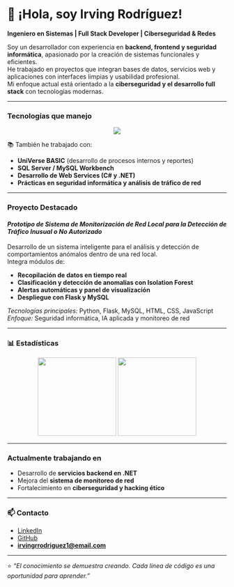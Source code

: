 # 👋 ¡Hola, soy Irving Rodríguez!

 **Ingeniero en Sistemas | Full Stack Developer | Ciberseguridad & Redes**

Soy un desarrollador con experiencia en **backend, frontend y seguridad informática**, apasionado por la creación de sistemas funcionales y eficientes.  
He trabajado en proyectos que integran bases de datos, servicios web y aplicaciones con interfaces limpias y usabilidad profesional.  
Mi enfoque actual está orientado a la **ciberseguridad y el desarrollo full stack** con tecnologías modernas.

---

###  Tecnologías que manejo
<p align="center">
  <img src="https://skillicons.dev/icons?i=python,js,html,css,php,mysql,csharp,dotnet,flask,linux,git,github&theme=dark" />
</p>

📚 También he trabajado con:
- **UniVerse BASIC** (desarrollo de procesos internos y reportes)
- **SQL Server / MySQL Workbench**
- **Desarrollo de Web Services (C# y .NET)**
- **Prácticas en seguridad informática y análisis de tráfico de red**

---

###  Proyecto Destacado

####  *Prototipo de Sistema de Monitorización de Red Local para la Detección de Tráfico Inusual o No Autorizado*

Desarrollo de un sistema inteligente para el análisis y detección de comportamientos anómalos dentro de una red local.  
Integra módulos de:
- **Recopilación de datos en tiempo real**
- **Clasificación y detección de anomalías con Isolation Forest**
- **Alertas automáticas y panel de visualización**
- **Despliegue con Flask y MySQL**

 *Tecnologías principales:* Python, Flask, MySQL, HTML, CSS, JavaScript  
 *Enfoque:* Seguridad informática, IA aplicada y monitoreo de red

---

### 📊 Estadísticas

<p align="center">
  <img src="https://github-readme-stats.vercel.app/api?username=IrvingRR23&show_icons=true&theme=radical" height="180em"/>
  <img src="https://github-readme-stats.vercel.app/api/top-langs/?username=IrvingRR23&layout=compact&theme=radical" height="180em"/>
</p>

---

###  Actualmente trabajando en
-  Desarrollo de **servicios backend en .NET**
-  Mejora del **sistema de monitoreo de red**
-  Fortalecimiento en **ciberseguridad y hacking ético**

---

### 📫 Contacto
-  [LinkedIn](https://www.linkedin.com/in/irving-rodriguez-661b7b31b/)
-  [GitHub](https://github.com/IrvingRR23)
-  **irvingrrodriguez1@email.com** 

---

⭐ *“El conocimiento se demuestra creando. Cada línea de código es una oportunidad para aprender.”*
